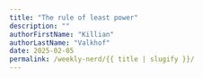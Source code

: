 ```yaml
---
title: "The rule of least power"
description: ""
authorFirstName: "Killian"
authorLastName: "Valkhof" 
date: 2025-02-05
permalink: /weekly-nerd/{{ title | slugify }}/
---
```

